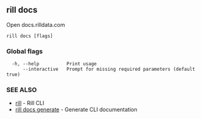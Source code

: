 ## rill docs

Open docs.rilldata.com

```
rill docs [flags]
```

### Global flags

```
  -h, --help          Print usage
      --interactive   Prompt for missing required parameters (default true)
```

### SEE ALSO

* [rill](../rill.md)	 - Rill CLI
* [rill docs generate](generate.md)	 - Generate CLI documentation

